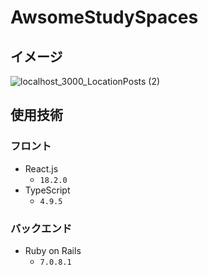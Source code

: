 # AwsomeStudySpaces

## イメージ

![localhost_3000_LocationPosts (2)](https://github.com/hrk-sgymm23/AwsomeStudySpaces/assets/78539910/f514c93b-f23d-4a7c-a261-40336de4defa)

## 使用技術

### フロント
- React.js
  - `18.2.0`
- TypeScript
  - `4.9.5`

### バックエンド
- Ruby on Rails
  - `7.0.8.1`
